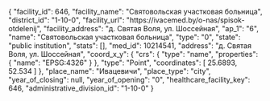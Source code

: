 {
    "facility_id": 646,
    "facility_name": "Святовольская участковая больница",
    "district_id": "1-10-0",
    "facility_url": "https:\/\/ivacemed.by\/o-nas\/spisok-otdelenij",
    "facility_address": "д. Святая Воля, ул. Шоссейная",
    "ap_1": "6",
    "name": "Святовольская участковая больница",
    "type": "0",
    "state": "public institution",
    "stats": [],
    "med_id": 10214541,
    "address": "д. Святая Воля, ул. Шоссейная",
    "coord_x_y": {
        "crs": {
            "type": "name",
            "properties": {
                "name": "EPSG:4326"
            }
        },
        "type": "Point",
        "coordinates": [
            25.6893,
            52.534
        ]
    },
    "place_name": "Ивацевичи",
    "place_type": "city",
    "year_of_closing": null,
    "year_of_opening": "0",
    "healthcare_facility_key": 646,
    "administrative_division_id": "1-10-0"
}